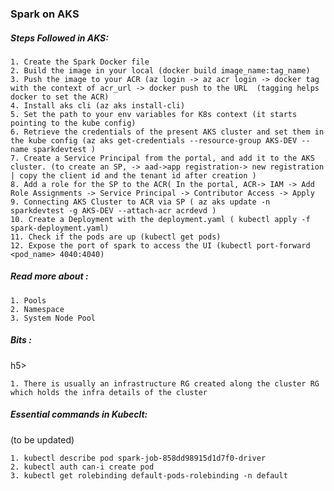 <h3>Spark on AKS</h3>
<h5>Steps Followed in AKS:</h5>

	1. Create the Spark Docker file 
	2. Build the image in your local (docker build image_name:tag_name)
	3. Push the image to your ACR (az login -> az acr login -> docker tag with the context of acr_url -> docker push to the URL  (tagging helps docker to set the ACR) 
	4. Install aks cli (az aks install-cli)
	5. Set the path to your env variables for K8s context (it starts pointing to the kube config) 
	6. Retrieve the credentials of the present AKS cluster and set them in the kube config (az aks get-credentials --resource-group AKS-DEV --name sparkdevtest ) 
	7. Create a Service Principal from the portal, and add it to the AKS cluster. (to create an SP, -> aad->app registration-> new registration | copy the client id and the tenant id after creation ) 
	8. Add a role for the SP to the ACR( In the portal, ACR-> IAM -> Add Role Assignments -> Service Principal -> Contributor Access -> Apply
	9. Connecting AKS Cluster to ACR via SP ( az aks update -n sparkdevtest -g AKS-DEV --attach-acr acrdevd )
	10. Create a Deployment with the deployment.yaml ( kubectl apply -f spark-deployment.yaml)
	11. Check if the pods are up (kubectl get pods) 
	12. Expose the port of spark to access the UI (kubectl port-forward <pod_name> 4040:4040)

<h5> Read more about :</h5>

	1. Pools
	2. Namespace
	3. System Node Pool 

<h5> Bits :</h5>h5> 
	
 	1. There is usually an infrastructure RG created along the cluster RG which holds the infra details of the cluster

<h5>Essential commands in Kubeclt:</h5>(to be updated) 
	
 	1. kubectl describe pod spark-job-858dd98915d1d7f0-driver
	2. kubectl auth can-i create pod
	3. kubectl get rolebinding default-pods-rolebinding -n default
